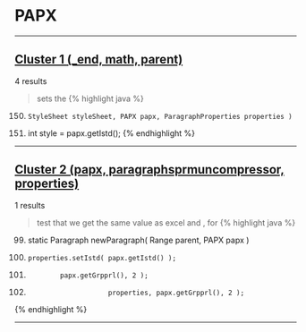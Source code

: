 # PAPX

***

## [Cluster 1 (_end, math, parent)](./1)
4 results
> sets the 
{% highlight java %}
150.     StyleSheet styleSheet, PAPX papx, ParagraphProperties properties )
155. int style = papx.getIstd();
{% endhighlight %}

***

## [Cluster 2 (papx, paragraphsprmuncompressor, properties)](./2)
1 results
> test that we get the same value as excel and , for 
{% highlight java %}
99. static Paragraph newParagraph( Range parent, PAPX papx )
106.     properties.setIstd( papx.getIstd() );
111.             papx.getGrpprl(), 2 );
138.                         properties, papx.getGrpprl(), 2 );
{% endhighlight %}

***

